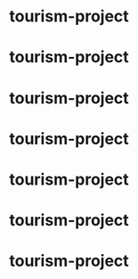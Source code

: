 # tourism-project
# tourism-project
# tourism-project
# tourism-project
# tourism-project
# tourism-project
# tourism-project

